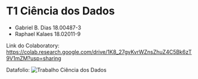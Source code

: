 # T1 Ciência dos Dados
*   Gabriel B. Dias		18.00487-3
*   Raphael Kalaes		18.02011-9


Link do Colaboratory: https://colab.research.google.com/drive/1K8_27gvKvrWZnsZhuZ4C5Bk6zT9V1mZM?usp=sharing

Datafolio:
![Trabalho Ciência dos Dados](https://github.com/GabrielBDias77/cienciadosdados/assets/79260516/4f18f182-e224-43a3-8a70-08e458000699)
